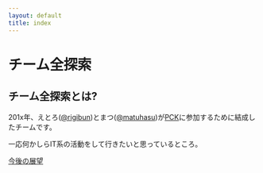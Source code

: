 ```yaml
---
layout: default
title: index
---
```


# チーム全探索

## チーム全探索とは?

201x年、えとろ([@rigibun](https://twitter.com/rigibun))とまつ([@matuhasu](https://twitter.com/matuhasu))が[PCK](http://web-ext.u-aizu.ac.jp/pc-concours/)に参加するために結成したチームです。

一応何かしらIT系の活動をして行きたいと思っているところ。

[今後の展望](./wishlist.html)
